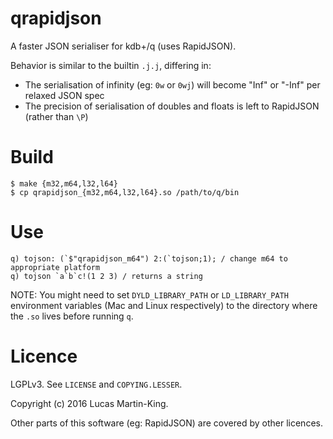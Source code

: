 qrapidjson
==========

A faster JSON serialiser for kdb+/q (uses RapidJSON).

Behavior is similar to the builtin `.j.j`, differing in:

 * The serialisation of infinity (eg: `0w` or `0wj`) will become "Inf" or "-Inf" per relaxed JSON spec
 * The precision of serialisation of doubles and floats is left to RapidJSON (rather than `\P`)

# Build

    $ make {m32,m64,l32,l64}
    $ cp qrapidjson_{m32,m64,l32,l64}.so /path/to/q/bin

# Use

    q) tojson: (`$"qrapidjson_m64") 2:(`tojson;1); / change m64 to appropriate platform
    q) tojson `a`b`c!(1 2 3) / returns a string

NOTE: You might need to set `DYLD_LIBRARY_PATH` or `LD_LIBRARY_PATH` environment variables
(Mac and Linux respectively) to the directory where the `.so` lives before running `q`.

# Licence

LGPLv3. See `LICENSE` and `COPYING.LESSER`.

Copyright (c) 2016 Lucas Martin-King.

Other parts of this software (eg: RapidJSON) are covered by other licences.

